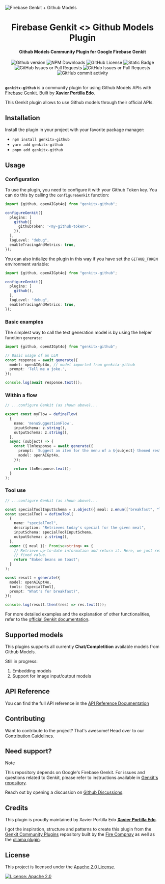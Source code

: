 ![Firebase Genkit + Github Models](https://github.com/xavidop/genkitx-github/blob/main/assets/genkit-github.png?raw=true)

<h1 align="center">
   Firebase Genkit <> Github Models Plugin
</h1>

<h4 align="center">Github Models Community Plugin for Google Firebase Genkit</h4>

<div align="center">
   <img alt="Github version" src="https://img.shields.io/github/v/release/xavidop/genkitx-github">
   <img alt="NPM Downloads" src="https://img.shields.io/npm/dw/genkitx-github">
   <img alt="GitHub License" src="https://img.shields.io/github/license/xavidop/genkitx-github">
   <img alt="Static Badge" src="https://img.shields.io/badge/yes-a?label=maintained">
</div>

<div align="center">
   <img alt="GitHub Issues or Pull Requests" src="https://img.shields.io/github/issues/xavidop/genkitx-github?color=blue">
   <img alt="GitHub Issues or Pull Requests" src="https://img.shields.io/github/issues-pr/xavidop/genkitx-github?color=blue">
   <img alt="GitHub commit activity" src="https://img.shields.io/github/commit-activity/m/xavidop/genkitx-github">
</div>

</br>

**`genkitx-github`** is a community plugin for using Github Models APIs with
[Firebase Genkit](https://github.com/firebase/genkit). Built by [**Xavier Portilla Edo**](https://github.com/xavidop).

This Genkit plugin allows to use Github models through their official APIs.

## Installation

Install the plugin in your project with your favorite package manager:

- `npm install genkitx-github`
- `yarn add genkitx-github`
- `pnpm add genkitx-github`

## Usage

### Configuration

To use the plugin, you need to configure it with your Github Token key. You can do this by calling the `configureGenkit` function:

```typescript
import {github, openAIGpt4o} from "genkitx-github";

configureGenkit({
  plugins: [
    github({
      githubToken: '<my-github-token>',
    }),
  ],
  logLevel: "debug",
  enableTracingAndMetrics: true,
});
```

You can also intialize the plugin in this way if you have set the `GITHUB_TOKEN` environment variable:

```typescript
import {github, openAIGpt4o} from "genkitx-github";

configureGenkit({
  plugins: [
    github(),
  ],
  logLevel: "debug",
  enableTracingAndMetrics: true,
});
```

### Basic examples

The simplest way to call the text generation model is by using the helper function `generate`:

```typescript
import {github, openAIGpt4o} from "genkitx-github";

// Basic usage of an LLM
const response = await generate({
  model: openAIGpt4o, // model imported from genkitx-github
  prompt: 'Tell me a joke.',
});

console.log(await response.text());
```

### Within a flow

```typescript
// ...configure Genkit (as shown above)...

export const myFlow = defineFlow(
  {
    name: 'menuSuggestionFlow',
    inputSchema: z.string(),
    outputSchema: z.string(),
  },
  async (subject) => {
    const llmResponse = await generate({
      prompt: `Suggest an item for the menu of a ${subject} themed restaurant`,
      model: openAIGpt4o,
    });

    return llmResponse.text();
  }
);
```

### Tool use

```typescript
// ...configure Genkit (as shown above)...

const specialToolInputSchema = z.object({ meal: z.enum(["breakfast", "lunch", "dinner"]) });
const specialTool = defineTool(
  {
    name: "specialTool",
    description: "Retrieves today's special for the given meal",
    inputSchema: specialToolInputSchema,
    outputSchema: z.string(),
  },
  async ({ meal }): Promise<string> => {
    // Retrieve up-to-date information and return it. Here, we just return a
    // fixed value.
    return "Baked beans on toast";
  }
);

const result = generate({
  model: openAIGpt4o,
  tools: [specialTool],
  prompt: "What's for breakfast?",
});

console.log(result.then((res) => res.text()));
```

For more detailed examples and the explanation of other functionalities, refer to the [official Genkit documentation](https://firebase.google.com/docs/genkit/get-started).

## Supported models

This plugins supports all currently **Chat/Completition** available models from Github Models.

Still in progress:
1. Embedding models
2. Support for image input/output models

## API Reference

You can find the full API reference in the [API Reference Documentation](https://xavidop.github.io/genkitx-github/)

## Contributing

Want to contribute to the project? That's awesome! Head over to our [Contribution Guidelines](https://github.com/xavidop/genkitx-github/blob/main/CONTRIBUTING.md).

## Need support?

> [!NOTE]  
> This repository depends on Google's Firebase Genkit. For issues and questions related to Genkit, please refer to instructions available in [Genkit's repository](https://github.com/firebase/genkit).

Reach out by opening a discussion on [Github Discussions](https://github.com/xavidop/genkitx-github/discussions).

## Credits

This plugin is proudly maintained by Xavier Portilla Edo [**Xavier Portilla Edo**](https://github.com/xavidop).

I got the inspiration, structure and patterns to create this plugin from the [Genkit Community Plugins](https://github.com/TheFireCo/genkit-plugins) repository built by the [Fire Compnay](https://github.com/TheFireCo) as well as the [ollama plugin](https://firebase.google.com/docs/genkit/plugins/ollama).

## License

This project is licensed under the [Apache 2.0 License](https://github.com/xavidop/genkitx-github/blob/main/LICENSE).

[![License: Apache 2.0](https://img.shields.io/badge/License-Apache%202%2E0-lightgrey.svg)](https://github.com/xavidop/genkitx-github/blob/main/LICENSE)